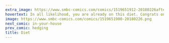 ```yaml
---
extra_image: https://www.smbc-comics.com/comics/1519651912-20180226after.png
hovertext: In all likelihood, you are already on this diet. Congrats on sticking to it!
image: https://www.smbc-comics.com/comics/1519651900-20180226.png
next_comic: in-your-house
prev_comic: hedging
title: Diet
---
```


